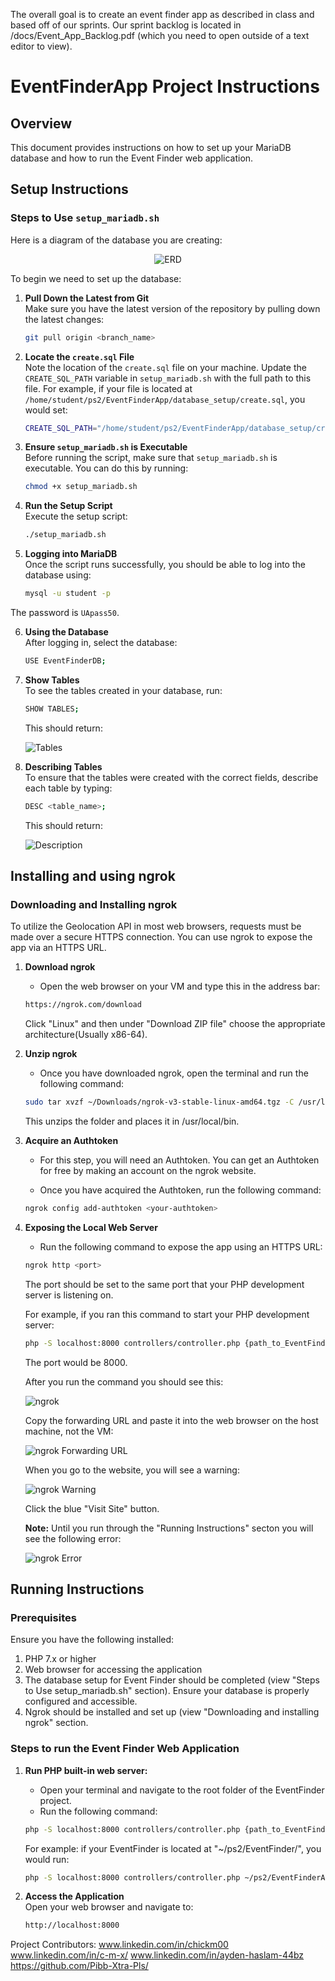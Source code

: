 The overall goal is to create an event finder app as described in class and based off of our sprints. Our sprint backlog is located in /docs/Event_App_Backlog.pdf (which you need to open outside of a text editor to view).
# EventFinderApp Project Instructions

## Overview
This document provides instructions on how to set up your MariaDB database and how to run the Event Finder web application.

## Setup Instructions
### Steps to Use `setup_mariadb.sh`

Here is a diagram of the database you are creating:

<p align="center">
  <img src="database_setup/images/ERD.png" alt="ERD" />
</p>

To begin we need to set up the database:

1. **Pull Down the Latest from Git**<br>
   Make sure you have the latest version of the repository by pulling down the latest changes:
   ```bash
   git pull origin <branch_name>
   ```
2. **Locate the `create.sql` File**<br> Note the location of the `create.sql` file on your machine. Update the `CREATE_SQL_PATH` variable in `setup_mariadb.sh` with the full path to this file.
    For example, if your file is located at `/home/student/ps2/EventFinderApp/database_setup/create.sql`, you would set:
    ```bash
    CREATE_SQL_PATH="/home/student/ps2/EventFinderApp/database_setup/create.sql"
    ```
3. **Ensure `setup_mariadb.sh` is Executable**<br> Before running the script, make sure that `setup_mariadb.sh` is executable. You can do this by running:
    ```bash
    chmod +x setup_mariadb.sh
    ```
4. **Run the Setup Script**<br> Execute the setup script:
    ```bash
    ./setup_mariadb.sh
    ```
5. **Logging into MariaDB**<br> Once the script runs successfully, you should be able to log into the database using:
    ```bash
    mysql -u student -p
    ```
The password is `UApass50`.

6. **Using the Database**<br> After logging in, select the database:
    ```bash
    USE EventFinderDB;
    ```
7. **Show Tables**<br> To see the tables created in your database, run:
    ```bash
    SHOW TABLES;
    ```
    This should return:
    
    ![Tables](database_setup/images/tables.png)

8. **Describing Tables**<br> To ensure that the tables were created with the correct fields, describe each table by typing:
    ```bash
    DESC <table_name>;
    ```
    This should return:
    
    ![Description](database_setup/images/descr.png)

## Installing and using ngrok

### Downloading and Installing ngrok

To utilize the Geolocation API in most web browsers, requests must be made over a secure HTTPS connection. You can use ngrok to expose the app via an HTTPS URL.

1. **Download ngrok**  <br>

    - Open the web browser on your VM and type this in the address bar:

    ```bash
    https://ngrok.com/download
    ```
    Click "Linux" and then under "Download ZIP file" choose the appropriate architecture(Usually x86-64).

2. **Unzip ngrok**  <br>

    - Once you have downloaded ngrok, open the terminal and run the following command:

    ```bash
    sudo tar xvzf ~/Downloads/ngrok-v3-stable-linux-amd64.tgz -C /usr/local/bin
    ```
    This unzips the folder and places it in /usr/local/bin.

3. **Acquire an Authtoken**<br>

    - For this step, you will need an Authtoken. You can get an Authtoken for free by making an account on the ngrok website.

    - Once you have acquired the Authtoken, run the following command:

    ```bash
    ngrok config add-authtoken <your-authtoken>
    ```

4. **Exposing the Local Web Server**<br>

    - Run the following command to expose the app using an HTTPS URL:

    ```bash
    ngrok http <port>
    ```

    The port should be set to the same port that your PHP development server is listening on.

    For example, if you ran this command to start your PHP development server:

    ```bash
    php -S localhost:8000 controllers/controller.php {path_to_EventFinder_folder}
    ```

    The port would be 8000.

    After you run the command you should see this:

    ![ngrok](database_setup/images/ngrokExample1.png)

    Copy the forwarding URL and paste it into the web browser on the host machine, not the VM:
  
    ![ngrok Forwarding URL](database_setup/images/ngrokExample2.png)

    When you go to the website, you will see a warning:

    ![ngrok Warning](database_setup/images/ngrokWarning.png)

    Click the blue "Visit Site" button.

   **Note:** Until you run through the "Running Instructions" secton you will see the following error:

   ![ngrok Error](database_setup/images/ngrokError.png)

## Running Instructions 
### Prerequisites
Ensure you have the following installed:
1. PHP 7.x or higher
2. Web browser for accessing the application
3. The database setup for Event Finder should be completed (view "Steps to Use setup_mariadb.sh" section). Ensure your database is properly configured and accessible.
4. Ngrok should be installed and set up (view "Downloading and installing ngrok" section.
### Steps to run the Event Finder Web Application
1. **Run PHP built-in web server:**<br>
    - Open your terminal and navigate to the root folder of the EventFinder project.
    - Run the following command:
    ```bash
    php -S localhost:8000 controllers/controller.php {path_to_EventFinder_folder}
    ```

    For example: if your EventFinder is located at "~/ps2/EventFinder/", you would run: 
    ```bash
    php -S localhost:8000 controllers/controller.php ~/ps2/EventFinderApp/
    ```
2. **Access the Application** <br> Open your web browser and navigate to:
    ```bash
    http://localhost:8000
    ```

Project Contributors:
www.linkedin.com/in/chickm00
www.linkedin.com/in/c-m-x/
www.linkedin.com/in/ayden-haslam-44bz
https://github.com/Pibb-Xtra-Pls/
